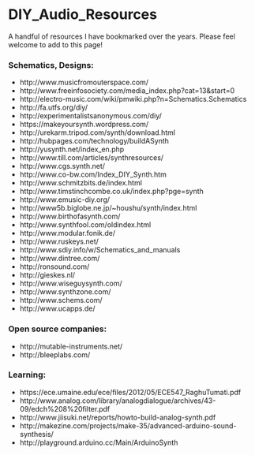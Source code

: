 <h1>DIY_Audio_Resources</h2>

A handful of resources I have bookmarked over the years. Please feel welcome to add to this page! 

<h3>Schematics, Designs:</h3>
<ul>
<li>http://www.musicfromouterspace.com/</li>
<li>http://www.freeinfosociety.com/media_index.php?cat=13&start=0</li>
<li>http://electro-music.com/wiki/pmwiki.php?n=Schematics.Schematics</li>
<li>http://fa.utfs.org/diy/</li>
<li>http://experimentalistsanonymous.com/diy/</li>
<li>https://makeyoursynth.wordpress.com/</li>
<li>http://urekarm.tripod.com/synth/download.html</li>
<li>http://hubpages.com/technology/buildASynth</li>
<li>http://yusynth.net/index_en.php</li>
<li>http://www.till.com/articles/synthresources/</li>
<li>http://www.cgs.synth.net/</li>
<li>http://www.co-bw.com/Index_DIY_Synth.htm</li>
<li>http://www.schmitzbits.de/index.html</li>
<li>http://www.timstinchcombe.co.uk/index.php?pge=synth</li>
<li>http://www.emusic-diy.org/</li>
<li>http://www5b.biglobe.ne.jp/~houshu/synth/index.html</li>
<li>http://www.birthofasynth.com/</li>
<li>http://www.synthfool.com/oldindex.html</li>
<li>http://www.modular.fonik.de/</li>
<li>http://www.ruskeys.net/</li>
<li>http://www.sdiy.info/w/Schematics_and_manuals</li>
<li>http://www.dintree.com/</li>
<li>http://ronsound.com/</li>
<li>http://gieskes.nl/</li>
<li>http://www.wiseguysynth.com/</li>
<li>http://www.synthzone.com/</li>
<li>http://www.schems.com/</li>
<li>http://www.ucapps.de/</li>
</ul>

<h3>Open source companies:</h3>
<ul>
<li>http://mutable-instruments.net/</li>
<li>http://bleeplabs.com/</li>
</ul>

<h3>Learning:</h3>
<ul>
<li>https://ece.umaine.edu/ece/files/2012/05/ECE547_RaghuTumati.pdf</li>
<li>http://www.analog.com/library/analogdialogue/archives/43-09/edch%208%20filter.pdf</li>
<li>http://www.jiisuki.net/reports/howto-build-analog-synth.pdf</li>
<li>http://makezine.com/projects/make-35/advanced-arduino-sound-synthesis/</li>
<li>http://playground.arduino.cc/Main/ArduinoSynth</li>
</ul>
